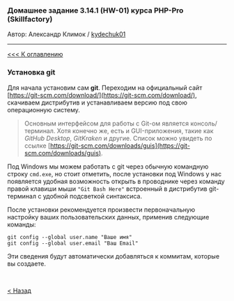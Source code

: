 ### Домашнее задание 3.14.1 (HW-01) курса PHP-Pro (Skillfactory)

Автор: Александр Климок / [kydechuk01](https://github.com/kydechuk01/)

---

[<<< К оглавлению](./README.md#оглавление) 

### Установка git

Для начала установим сам **git**. Переходим на официальный сайт [https://git-scm.com/download/](https://git-scm.com/download/), скачиваем дистрибутив и устанавливаем версию под свою операционную систему.

> Основным интерфейсом для работы с Git-ом является консоль/терминал. Хотя конечно же, есть и GUI-приложения, такие как *GitHub Desktop*, *GitKraken* и другие. Список можно увидеть по ссылке [https://git-scm.com/downloads/guis](https://git-scm.com/downloads/guis).

Под Windows мы можем работать с git через обычную командную строку `cmd.exe`, но стоит отметить, после установки под Windows у нас появляется удобная возможность открыть в проводнике через команду правой клавиши мыши `"Git Bash Here"` встроенный в дистрибутив git-терминал с удобной подсветкой синтаксиса.

После установки рекомендуется произвести первоначальную настройку ваших пользовательских данных, применив следующие команды:
```
git config --global user.name "Ваше имя"
git config --global user.email "Ваш Email"
```

Эти сведения будут автоматически добавляться к коммитам, которые вы создаете.

<br>

[< Назад](./README.md#оглавление) 